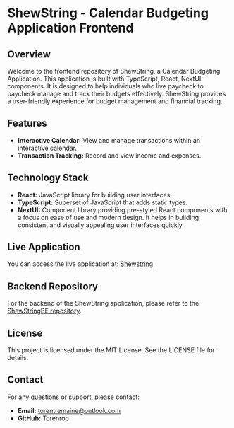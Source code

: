 # ShewString - Calendar Budgeting Application Frontend

## Overview

Welcome to the frontend repository of ShewString, a Calendar Budgeting Application. This application is built with TypeScript, React, NextUI components. It is designed to help individuals who live paycheck to paycheck manage and track their budgets effectively. ShewString provides a user-friendly experience for budget management and financial tracking.

## Features

- **Interactive Calendar:** View and manage transactions within an interactive calendar.
- **Transaction Tracking:** Record and view income and expenses.

## Technology Stack

- **React:** JavaScript library for building user interfaces.
- **TypeScript:** Superset of JavaScript that adds static types.
- **NextUI:** Component library providing pre-styled React components with a focus on ease of use and modern design. It helps in building consistent and visually appealing user interfaces quickly.

## Live Application

You can access the live application at: [Shewstring](https://shewstring.com)

## Backend Repository

For the backend of the ShewString application, please refer to the [ShewStringBE repository](https://github.com/torenrob/shewstringBE).

## License

This project is licensed under the MIT License. See the LICENSE file for details.

## Contact

For any questions or support, please contact:

- **Email:** torentremaine@outlook.com
- **GitHub:** Torenrob
